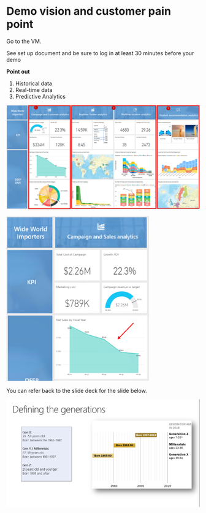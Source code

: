 # Demo vision and customer pain point

Go to the VM. 

See set up document and be sure to log in at least 30 minutes before your demo

**Point out**

1. Historical data 
2. Real-time data
3. Predictive Analytics

![](./media/03-01.png)

![](./media/03-02.png)

You can refer back to the slide deck for the slide below.

![](./media/03-03.png)

